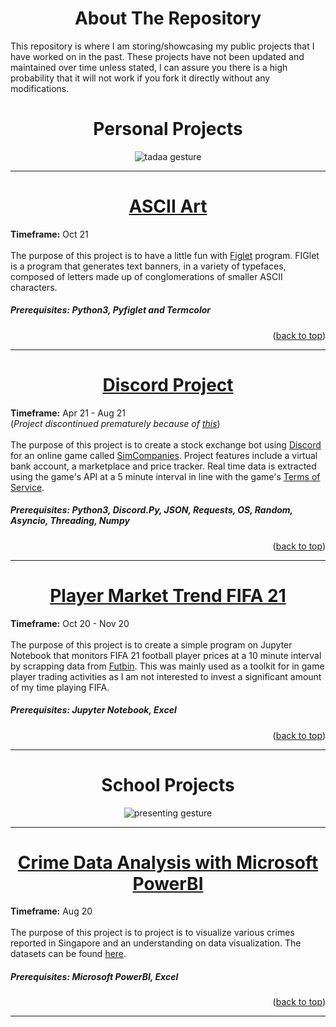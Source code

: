 <div id="top"></div>

<h1 align="center">About The Repository</h1>

This repository is where I am storing/showcasing my public projects that I have worked on in the past. These projects have not been updated and maintained over time unless stated, I can assure you there is a high probability that it will not work if you fork it directly without any modifications.

<h1 align="center">Personal Projects</h1>

<p align="center"><img src=https://c.tenor.com/BPWzsNGDMisAAAAC/tadaaa-surprise.gif alt="tadaa gesture"></img></p>

---------------------------------------

<h1 align="center"><a href=https://github.com/AliffPutra/Old-Projects/tree/main/ASCII%20Art>ASCII Art</h1></a>
<b>Timeframe:</b> Oct 21
<br><br>
The purpose of this project is to have a little fun with <a href=http://www.figlet.org/>Figlet</a> program. FIGlet is a program that generates text banners, in a variety of typefaces, composed of letters made up of conglomerations of smaller ASCII characters.

##### Prerequisites: Python3, Pyfiglet and Termcolor

<p align="right">(<a href="#top">back to top</a>)</p>

---------------------------------------

<h1 align="center"><a href=https://github.com/AliffPutra/Old-Projects/tree/main/Discord-Project>Discord Project</h1></a>
<b>Timeframe:</b> Apr 21 - Aug 21<br>
(<i>Project discontinued prematurely because of <a href=https://gist.github.com/Rapptz/4a2f62751b9600a31a0d3c78100287f1/>this</a></i>)
<br><br>
The purpose of this project is to create a stock exchange bot using <a href=https://discord.com>Discord</a> for an online game called <a href=https://www.simcompanies.com/>SimCompanies</a>. Project features include a virtual bank account, a marketplace and price tracker. Real time data is extracted using the game's API at a 5 minute interval in line with the game's <a href=https://www.simcompanies.com/articles/api>Terms of Service</a>. 

##### Prerequisites: Python3, Discord.Py, JSON, Requests, OS, Random, Asyncio, Threading, Numpy

<p align="right">(<a href="#top">back to top</a>)</p>

---------------------------------------

<h1 align="center"><a href=https://github.com/AliffPutra/Old-Projects/tree/main/FIFA21>Player Market Trend FIFA 21</h1></a>
<b>Timeframe:</b> Oct 20 - Nov 20
<br><br>
The purpose of this project is to create a simple program on Jupyter Notebook that monitors FIFA 21 football player prices at a 10 minute interval by scrapping data from <a href=https://futbin.com)>Futbin</a>. This was mainly used as a toolkit for in game player trading activities as I am not interested to invest a significant amount of my time playing FIFA.

##### Prerequisites: Jupyter Notebook, Excel

<p align="right">(<a href="#top">back to top</a>)</p>

---------------------------------------

<h1 align="center">School Projects</h1>

<p align="center"><img src=https://c.tenor.com/syP1tcGGHRsAAAAM/hand-gesture-presenting.gif) alt="presenting gesture"></img></p>

---------------------------------------

<h1 align="center"><a href=https://github.com/AliffPutra/Old-Projects/tree/main/ASCII%20Art>Crime Data Analysis with Microsoft PowerBI</h1></a>
<b>Timeframe:</b> Aug 20
<br><br>
The purpose of this project is to project is to visualize various crimes reported in Singapore and an understanding on data visualization. The datasets can be found <a href=https://data.gov.sg/dataset/overall-crime-cases-crime-rate?resource_id=124af3cd-08d5-405a-9c83-02f0ad16cb5f>here</a>.

##### Prerequisites: Microsoft PowerBI, Excel

<p align="right">(<a href="#top">back to top</a>)</p>

---------------------------------------



